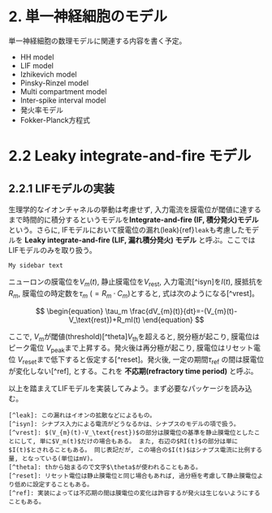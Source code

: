 # 2. 単一神経細胞のモデル

単一神経細胞の数理モデルに関連する内容を書く予定。

- HH model
- LIF model
- Izhikevich model
- Pinsky-Rinzel model
- Multi compartment model
- Inter-spike interval model
- 発火率モデル
- Fokker-Planck方程式

# 2.2 Leaky integrate-and-fire モデル
## 2.2.1 LIFモデルの実装
生理学的なイオンチャネルの挙動は考慮せず, 入力電流を膜電位が閾値に達するまで時間的に積分するというモデルを**Integrate-and-fire (IF, 積分発火)モデル** という。さらに, IFモデルにおいて膜電位の漏れ(leak){ref}`leak`も考慮したモデルを **Leaky integrate-and-fire (LIF, 漏れ積分発火) モデル** と呼ぶ。ここではLIFモデルのみを取り扱う。

```{side} leak
My sidebar text
```

ニューロンの膜電位を$V_m(t)$, 静止膜電位を$V_\text{rest}$, 入力電流[^isyn]を$I(t)$, 膜抵抗を$R_m$, 膜電位の時定数を$\tau_m\ (=R_m \cdot C_m)$とすると, 式は次のようになる[^vrest]。

$$
\begin{equation}
\tau_m \frac{dV_{m}(t)}{dt}=-(V_{m}(t)-V_\text{rest})+R_mI(t)
\end{equation}
$$

ここで, $V_m$が閾値(threshold)[^theta]$V_{\text{th}}$を超えると, 脱分極が起こり, 膜電位はピーク電位 $V_{\text{peak}}$まで上昇する。発火後は再分極が起こり, 膜電位はリセット電位 $V_{\text{reset}}$まで低下すると仮定する[^reset]。発火後, 一定の期間$\tau_{\text{ref}}$ の間は膜電位が変化しない[^ref], とする。これを **不応期(refractory time period)** と呼ぶ。

以上を踏まえてLIFモデルを実装してみよう。まず必要なパッケージを読み込む。

```{aside}
[^leak]: この漏れはイオンの拡散などによるもの。 
[^isyn]: シナプス入力による電流がどうなるかは、シナプスのモデルの項で扱う。
[^vrest]: $(V_{m}(t)-V_\text{rest})$の部分は膜電位の基準を静止膜電位としたことにして, 単に$V_m(t)$だけの場合もある。 また, 右辺の$RI(t)$の部分は単に$I(t)$とされることもある。 同じ表記だが, この場合の$I(t)$はシナプス電流に比例する量, となっている(単位はmV)。 
[^theta]: thから始まるので文字$\theta$が使われることもある。
[^reset]: リセット電位は静止膜電位と同じ場合もあれば, 過分極を考慮して静止膜電位より低めに設定することもある。
[^ref]: 実装によっては不応期の間は膜電位の変化は許容するが発火は生じないようにすることもある。
```